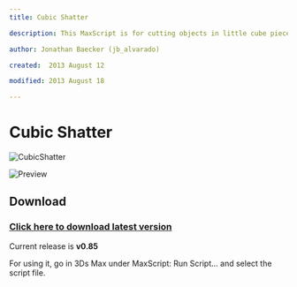 ```yaml
---
title: Cubic Shatter

description: This MaxScript is for cutting objects in little cube pieces

author: Jonathan Baecker (jb_alvarado)

created:  2013 August 12

modified: 2013 August 18

---
```


Cubic Shatter
=========

![CubicShatter](http://www.pixelcrusher.de/files/CubicShatter.jpg)


![Preview](http://www.pixelcrusher.de/files/CubeShatter.jpg)


Download
--------

### [Click here to download latest version](https://github.com/jb-alvarado/CubicShatter/archive/master.zip)

Current release is **v0.85**

For using it, go in 3Ds Max under MaxScript: Run Script... and select the script file.

